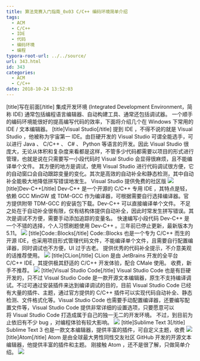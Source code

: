 ```yaml
---
title: 算法竞赛入门指南_0x03 C/C++ 编码环境简单介绍
tags:
  - ACM
  - C/C++
  - IDE
  - 代码
  - 编码环境
  - 编程
typora-root-url: ../../source/
url: 343.html
id: 343
categories:
  - ACM
  - C/C++
date: 2018-10-24 13:52:03
---
```


\[title\]写在前面\[/title\] 集成开发环境 (Integrated Development Environment，简称 IDE) 通常包括编程语言编辑器、自动构建工具、通常还包括调试器。 一个顺手的编码环境能很好的提高编写代码的效率，下面将介绍几个在 Windows 下常用的 IDE / 文本编辑器。 \[title\]Visual Studio\[/title\] 提到 IDE ，不得不说的就是 Visual Studio ，他被称为宇宙第一 IDE。由巨硬开发的 Visual Studio 可谓全能选手，可以进行 Java 、 C/C++ 、 C# 、 Python 等语言的开发。因此 Visual Studio 很庞大，无论从体积和复杂度来看都是这样，不管多少代码都需要以项目的形式进行管理，也就是说在只需要写一小段代码时 Visual Studio 会显得很麻烦，且不能编译单个文件。 其方便的地方是调试，使用 Visual Studio 进行代码调试很方便，它的自动窗口会自动跟踪变量的变化。其次是高效的自动补全和静态检测，其中自动补全能极大地降低拼写错误地发生。 Visual Studio 提供免费的社区版 ![](https://dreace.top/wp-content/uploads/2019/04/d3255351ly1fwh6knj7fnj21hc0smjvv.jpg) \[title\]Dev-C++\[/title\] Dev-C++ 是一个开源的 C/C++ 专用 IDE ，其特点是轻，依赖 GCC MinGW 或 TDM-GCC 作为编译器，可根据需要自行选择编译器。官方提供附带 TDM-GCC 的安装包下载。Dev-C++ 可以直接编译单个文件。 不足之处在于自动补全很有限，仅有结构体提供自动补全，因此时常发生拼写错误。其次是调试不方便，需要手动添加追踪的变量名。 快速编写小段代码 Dev-C++ 是一个不错的选择，个人习惯刷题使用 Dev-C++ 。三年前已停止更新，最新版本为 5.11。 ![](https://dreace.top/wp-content/uploads/2019/04/d3255351ly1fwh6knvzebj21hc0smwkz.jpg) \[title\]Code::Blocks\[/title\] Code::Blocks 也是一个专为 C/C++ 而生的开源 IDE，也采用项目形式管理代码文件，不能编译单个文件，且需要自行配置编译器，同时调试也不方便，UI 过于古老。 提供优秀的代码补全提示，不介意美观的话推荐使用。 ![](https://dreace.top/wp-content/uploads/2019/04/d3255351ly1fwh6kns119j21hc0smgtm.jpg) \[title\]CLion\[/title\] CLion 是由 JetBrains 开发的全平台 C/C++ IDE，其提供极其舒适的 C/C++ 开发体验，配合 CMale 使用。 收费，新手不推荐。 ![](https://dreace.top/wp-content/uploads/2019/04/d3255351ly1fwh6knjgwtj21hc0skjun.jpg) \[title\]Visual Studio Code\[/title\] Visual Studio Code 也是有巨硬开发的，只不过 Visual Studio Code 是一款开源文本编辑器，原生不支持编译调试。不过可通过安装插件来达到编译调试的目的，目前 Visual Studio Code 已经有大量的插件、主题，通过官方提供的 C/C++ 插件可以实现代码自动补全、静态检测、文件格式化等。Visual Studio Code 也需要手动配置编译器，还要编写配置文件等，Visual Studio Code 提供非常详细的设置选项，只要愿意可以将 Visual Studio Code 打造成属于自己的独一无二的开发环境。 不过，到目前为止依旧有不少 bug ，对编程体验有较大影响。 ![](https://dreace.top/wp-content/uploads/2019/04/d3255351ly1fwh6knittxj21hc0smdkr.jpg) \[title\]Sublime Text 3\[/title\] Sublime Text 3 也是一款文本编辑器，提供丰富的插件，可自定义主题，收费 ![](https://dreace.top/wp-content/uploads/2019/04/d3255351ly1fwj8sj9zx0j21hc0sm783.jpg) \[title\]Atom\[/title\] Atom 是由全球最大男性同性交友社区 GitHub 开发的开源文本编辑器，他提供丰富的插件和主题。 刚接触 Atom ，还不是很了解，只做简单介绍。 ![](https://dreace.top/wp-content/uploads/2019/04/d3255351gy1fwj9dq1ucgj21hc0smdj7.jpg)